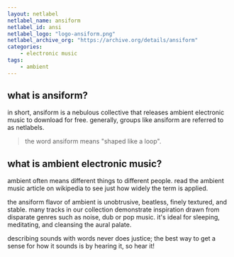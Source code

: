 ```yaml
---
layout: netlabel
netlabel_name: ansiform
netlabel_id: ansi
netlabel_logo: "logo-ansiform.png"
netlabel_archive_org: "https://archive.org/details/ansiform"
categories:
    - electronic music
tags:
    - ambient
---
```

## what is ansiform?

in short, ansiform is a nebulous collective that releases ambient electronic music to download for free. generally, groups like ansiform are referred to as netlabels.

> the word ansiform means "shaped like a loop".


## what is ambient electronic music?

ambient often means different things to different people. read the ambient music article on wikipedia to see just how widely the term is applied.

the ansiform flavor of ambient is unobtrusive, beatless, finely textured, and stable. many tracks in our collection demonstrate inspiration drawn from disparate genres such as noise, dub or pop music. it's ideal for sleeping, meditating, and cleansing the aural palate.

describing sounds with words never does justice; the best way to get a sense for how it sounds is by hearing it, so hear it!
